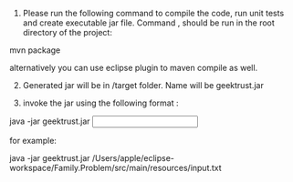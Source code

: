 1. Please run the following command to compile the code, run unit tests and create executable jar file. Command , should be run in the root directory of the project:

mvn package

alternatively you can use eclipse plugin to maven compile as well.

2. Generated jar will be in /target folder. Name will be geektrust.jar

3. invoke the jar using the following format :

java -jar geektrust.jar <input file full path>

for example: 

java -jar geektrust.jar /Users/apple/eclipse-workspace/Family.Problem/src/main/resources/input.txt

